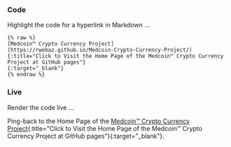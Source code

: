### Code

Highlight the code for a hyperlink in Markdown ...

```liquid
{% raw %}
[Medcoin™ Crypto Currency Project]
(https://rwebaz.github.io/Medcoin-Crypto-Currency-Project/)
{:title="Click to Visit the Home Page of the Medcoin™ Crypto Currency Project at GitHub pages"}
{:target="_blank"}
{% endraw %}
```

### Live

Render the code live ...

Ping-back to the Home Page of the [Medcoin™ Crypto Currency Project](https://rwebaz.github.io/Medcoin-Crypto-Currency-Project/){:title="Click to Visit the Home Page of the Medcoin™ Crypto Currency Project at GitHub pages"}{:target="_blank"}.
